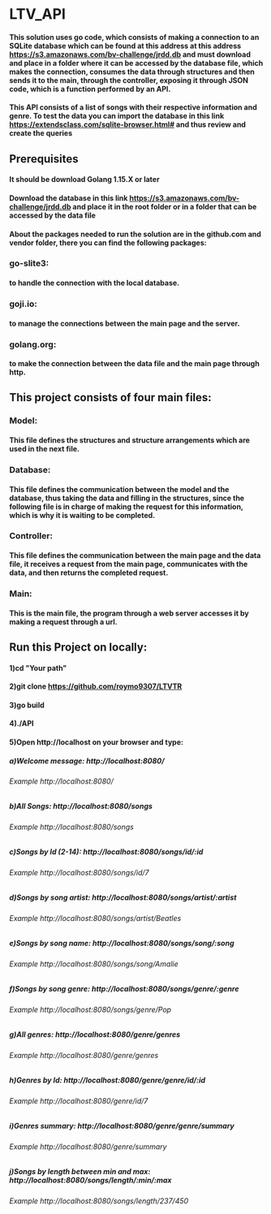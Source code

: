 # LTV_API
#### This solution uses go code, which consists of making a connection to an SQLite database which can be found at this address at this address https://s3.amazonaws.com/bv-challenge/jrdd.db and must download and place in a folder where it can be accessed by the database file, which makes the connection, consumes the data through structures and then sends it to the main, through the controller, exposing it through JSON code, which is a function performed by an API.
#### This API consists of a list of songs with their respective information and genre. To test the data you can import the database in this link https://extendsclass.com/sqlite-browser.html# and thus review and create the queries


## Prerequisites
#### It should be download Golang 1.15.X or later
#### Download the database in this link https://s3.amazonaws.com/bv-challenge/jrdd.db and place it in the root folder or in a folder that can be accessed by the data file
#### About the packages needed to run the solution are in the github.com and vendor folder, there you can find the following packages:
### go-slite3: 
#### to handle the connection with the local database.
### goji.io: 
#### to manage the connections between the main page and the server.
### golang.org: 
#### to make the connection between the data file and the main page through http.


## This project consists of four main files: 

### Model: 
#### This file defines the structures and structure arrangements which are used in the next file.

### Database: 
#### This file defines the communication between the model and the database, thus taking the data and filling in the structures, since the following file is in charge of making the request for this information, which is why it is waiting to be completed.

### Controller: 
#### This file defines the communication between the main page and the data file, it receives a request from the main page, communicates with the data, and then returns the completed request.

### Main: 
#### This is the main file, the program through a web server accesses it by making a request through a url.


## Run this Project on locally:

#### 1)cd "Your path"
#### 2)git clone https://github.com/roymo9307/LTVTR
#### 3)go build
#### 4)./API
#### 5)Open http://localhost on your browser and type:
##### a)Welcome message: http://localhost:8080/
###### Example http://localhost:8080/
##### b)All Songs: http://localhost:8080/songs
###### Example http://localhost:8080/songs
##### c)Songs by Id (2-14): http://localhost:8080/songs/id/:id
###### Example http://localhost:8080/songs/id/7
##### d)Songs by song artist: http://localhost:8080/songs/artist/:artist
###### Example http://localhost:8080/songs/artist/Beatles
##### e)Songs by song name: http://localhost:8080/songs/song/:song
###### Example http://localhost:8080/songs/song/Amalie
##### f)Songs by song genre: http://localhost:8080/songs/genre/:genre
###### Example http://localhost:8080/songs/genre/Pop
##### g)All genres: http://localhost:8080/genre/genres
###### Example http://localhost:8080/genre/genres
##### h)Genres by Id: http://localhost:8080/genre/genre/id/:id
###### Example http://localhost:8080/genre/id/7
##### i)Genres summary: http://localhost:8080/genre/genre/summary
###### Example http://localhost:8080/genre/summary
##### j)Songs by length between min and max: http://localhost:8080/songs/length/:min/:max
###### Example http://localhost:8080/songs/length/237/450
	

	
	
